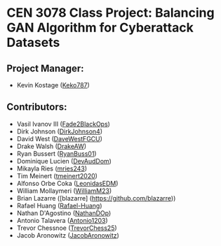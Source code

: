 # CEN 3078 Class Project: Balancing GAN Algorithm for Cyberattack Datasets

## Project Manager:
- Kevin Kostage ([Keko787](https://github.com/Keko787))

## Contributors:
- Vasil Ivanov III ([Fade2BlackOps](https://github.com/Fade2BlackOps))
- Dirk Johnson ([DirkJohnson4](https://github.com/DirkJohnson4))
- David West ([DaveWestFGCU](https://github.com/DaveWestFGCU))
- Drake Walsh ([DrakeAW](https://github.com/DrakeAW))
- Ryan Bussert ([RyanBuss01](https://github.com/RyanBuss01))
- Dominique Lucien ([DevAudDom](https://github.com/DevAudDom))
- Mikayla Ries ([mries243](https://github.com/mries243))
- Tim Meinert ([tmeinert2020](https://github.com/tmeinert2020))
- Alfonso Orbe Coka ([LeonidasEDM](https://github.com/LeonidasEDM))
- William Mollaymeri ([WilliamM23](https://github.com/WilliamM23))
- Brian Lazarre ([blazarre]
(https://github.com/blazarre))
- Rafael Huang ([Rafael-Huang](https://github.com/Rafael-Huang))
- Nathan D'Agostino ([NathanDOp](https://github.com/NathanDOp))
- Antonio Talavera ([Antonio1203](https://github.com/Antonio1203))
- Trevor Chessnoe ([TrevorChess25](https://github.com/TrevorChess25))
- Jacob Aronowitz ([JacobAronowitz](https://github.com/JacobAronowitz))

